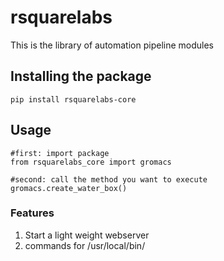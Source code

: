 # rsquarelabs
This is the library of automation pipeline modules 


## Installing the package
`pip install rsquarelabs-core`

## Usage
```
#first: import package 
from rsquarelabs_core import gromacs

#second: call the method you want to execute
gromacs.create_water_box()

```



### Features 
1. Start a light weight webserver
2. commands for /usr/local/bin/





